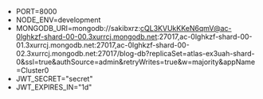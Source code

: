 - PORT=8000
- NODE_ENV=development
- MONGODB_URI=mongodb://sakibxrz:cQL3KVUkKKeN6qmV@ac-0lghkzf-shard-00-00.3xurrcj.mongodb.net:27017,ac-0lghkzf-shard-00-01.3xurrcj.mongodb.net:27017,ac-0lghkzf-shard-00-02.3xurrcj.mongodb.net:27017/blog-db?replicaSet=atlas-ex3uah-shard-0&ssl=true&authSource=admin&retryWrites=true&w=majority&appName=Cluster0
- JWT_SECRET="secret"
- JWT_EXPIRES_IN="1d"
